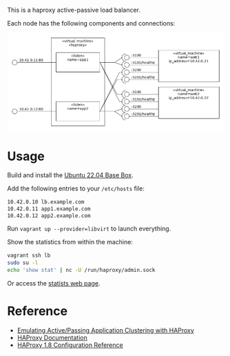 This is a haproxy active-passive load balancer.

Each node has the following components and connections:

![](architecture.png)

# Usage

Build and install the [Ubuntu 22.04 Base Box](https://github.com/rgl/ubuntu-vagrant).

Add the following entries to your `/etc/hosts` file:

```
10.42.0.10 lb.example.com
10.42.0.11 app1.example.com
10.42.0.12 app2.example.com
```

Run `vagrant up --provider=libvirt` to launch everything.

Show the statistics from within the machine:

```bash
vagrant ssh lb
sudo su -l
echo 'show stat' | nc -U /run/haproxy/admin.sock
```

Or access the [statists web page](http://10.42.0.10:9000).

# Reference

 * [Emulating Active/Passing Application Clustering with HAProxy](https://www.haproxy.com/blog/emulating-activepassing-application-clustering-with-haproxy/)
 * [HAProxy Documentation](http://www.haproxy.org/#docs)
 * [HAProxy 1.8 Configuration Reference](http://cbonte.github.io/haproxy-dconv/1.8/configuration.html)

